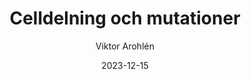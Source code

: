 ---
title: Celldelning och mutationer
subject: BIOBIO1
date: 2023-12-15
exam: prov
curriculum: GY11
class: NA23
author: Viktor Arohlén
assessment: poäng
type: kryssfrågor, kortsvar, frisvar
tags: celldelning, meios, mitos, mutationer, cancer, kromosomavvikelse, genetik
---